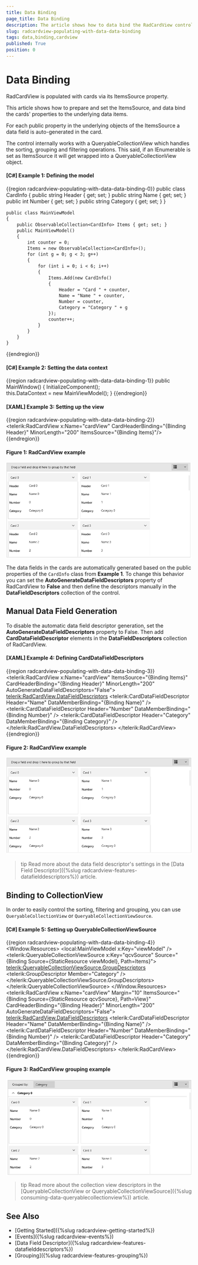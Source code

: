 ```yaml
---
title: Data Binding
page_title: Data Binding
description: The article shows how to data bind the RadCardView control to a collection of business objects.
slug: radcardview-populating-with-data-data-binding
tags: data,binding,cardview
published: True
position: 0
---
```


# Data Binding

RadCardView is populated with cards via its ItemsSource property.

This article shows how to prepare and set the ItemsSource, and data bind the cards' properties to the underlying data items.

For each public property in the underlying objects of the ItemsSource a data field is auto-generated in the card.

The control internally works with a QueryableCollectionView which handles the sorting, grouping and filtering operations. This said, if an IEnumerable is set as ItemsSource it will get wrapped into a QueryableCollectionView object.

#### __[C#] Example 1: Defining the model__
{{region radcardview-populating-with-data-data-binding-0}}
	public class CardInfo
    {
        public string Header { get; set; }
        public string Name { get; set; }
        public int Number { get; set; }
        public string Category { get; set; }
    }
	
	public class MainViewModel
    {
        public ObservableCollection<CardInfo> Items { get; set; }
        public MainViewModel()
        {
            int counter = 0;
            Items = new ObservableCollection<CardInfo>();
            for (int g = 0; g < 3; g++)
            {
                for (int i = 0; i < 6; i++)
                {
                    Items.Add(new CardInfo()
                    {
                        Header = "Card " + counter,
                        Name = "Name " + counter,
                        Number = counter,
                        Category = "Category " + g
                    });
                    counter++;
                }
            }
        }
    }
{{endregion}}

#### __[C#] Example 2: Setting the data context__
{{region radcardview-populating-with-data-data-binding-1}}
	public MainWindow()
	{
		InitializeComponent();		
		this.DataContext = new MainViewModel();
	}
{{endregion}}

#### __[XAML] Example 3: Setting up the view__
{{region radcardview-populating-with-data-data-binding-2}}
	  <telerik:RadCardView x:Name="cardView" 
						   CardHeaderBinding="{Binding Header}" 
						   MinorLength="200"
						   ItemsSource="{Binding Items}"/>
{{endregion}}

#### Figure 1: RadCardView example
![](images/radcardview-populating-with-data-data-binding-0.png)

The data fields in the cards are automatically generated based on the public properties of the `CardInfo` class from __Example 1__. To change this behavior you can set the __AutoGenerateDataFieldDescriptors__ property of RadCardView to __False__ and then define the descriptors manually in the __DataFieldDescriptors__ collection of the control.

## Manual Data Field Generation

To disable the automatic data field descriptor generation, set the __AutoGenerateDataFieldDescriptors__ property to False. Then add __CardDataFieldDescriptor__ elements in the __DataFieldDescriptors__ collection of RadCardView.

#### __[XAML] Example 4: Defining CardDataFieldDescriptors__
{{region radcardview-populating-with-data-data-binding-3}}
	<telerik:RadCardView x:Name="cardView" 
						 ItemsSource="{Binding Items}"
					     CardHeaderBinding="{Binding Header}"
                         MinorLength="200"
                         AutoGenerateDataFieldDescriptors="False">
		<telerik:RadCardView.DataFieldDescriptors>
			<telerik:CardDataFieldDescriptor Header="Name" DataMemberBinding="{Binding Name}" />
			<telerik:CardDataFieldDescriptor Header="Number" DataMemberBinding="{Binding Number}" />
			<telerik:CardDataFieldDescriptor Header="Category" DataMemberBinding="{Binding Category}" />
		</telerik:RadCardView.DataFieldDescriptors>
	</telerik:RadCardView>
{{endregion}}

#### Figure 2: RadCardView example
![](images/radcardview-populating-with-data-data-binding-1.png)

>tip Read more about the data field descriptor's settings in the [Data Field Descriptor]({%slug radcardview-features-datafielddescriptors%}) article.

## Binding to CollectionView

In order to easily control the sorting, filtering and grouping, you can use `QueryableCollectionView` or `QueryableCollectionViewSource`.
 
#### __[C#] Example 5: Setting up QueryableCollectionViewSource__
{{region radcardview-populating-with-data-data-binding-4}}
	<Window.Resources>
        <local:MainViewModel x:Key="viewModel" />
        <telerik:QueryableCollectionViewSource x:Key="qcvSource" Source="{Binding Source={StaticResource viewModel}, Path=Items}">
            <telerik:QueryableCollectionViewSource.GroupDescriptors>
                <telerik:GroupDescriptor Member="Category" />
            </telerik:QueryableCollectionViewSource.GroupDescriptors>
        </telerik:QueryableCollectionViewSource>
    </Window.Resources>
    <Grid>
        <telerik:RadCardView x:Name="cardView" Margin="10" 
                             ItemsSource="{Binding Source={StaticResource qcvSource}, Path=View}"
                             CardHeaderBinding="{Binding Header}"
                             MinorLength="200"
                             AutoGenerateDataFieldDescriptors="False">
            <telerik:RadCardView.DataFieldDescriptors>
                <telerik:CardDataFieldDescriptor Header="Name" DataMemberBinding="{Binding Name}" />
                <telerik:CardDataFieldDescriptor Header="Number" DataMemberBinding="{Binding Number}" />
                <telerik:CardDataFieldDescriptor Header="Category" DataMemberBinding="{Binding Category}" />
            </telerik:RadCardView.DataFieldDescriptors>
        </telerik:RadCardView>
    </Grid>
{{endregion}}

#### Figure 3: RadCardView grouping example
![](images/radcardview-populating-with-data-data-binding-2.png)

>tip Read more about the collection view descriptors in the [QueryableCollectionView or QueryableCollectionViewSource]({%slug consuming-data-queryablecollectionview%}) article.

## See Also
* [Getting Started]({%slug radcardview-getting-started%})
* [Events]({%slug radcardview-events%})
* [Data Field Descriptor]({%slug radcardview-features-datafielddescriptors%})
* [Grouping]({%slug radcardview-features-grouping%})